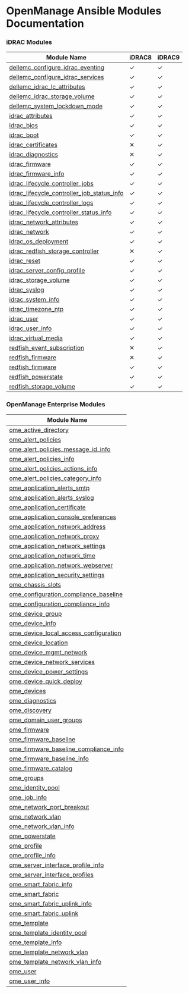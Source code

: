 <!--
Copyright (c) 2023 Dell Inc., or its subsidiaries. All Rights Reserved.

Licensed under the GPL, Version 3.0 (the "License");
you may not use this file except in compliance with the License.
You may obtain a copy of the License at

    https://www.gnu.org/licenses/gpl-3.0.txt
-->
# OpenManage Ansible Modules Documentation

### iDRAC Modules
| Module Name                                                                                              | iDRAC8 | iDRAC9 |
| ---------------------------------------------------------------------------------------------------- | ------ | ------ |
| [dellemc_configure_idrac_eventing](modules/dellemc_configure_idrac_eventing.rst)                     | ✓      | ✓      |
| [dellemc_configure_idrac_services](modules/dellemc_configure_idrac_services.rst)                     | ✓      | ✓      |
| [dellemc_idrac_lc_attributes](modules/dellemc_idrac_lc_attributes.rst)                               | ✓      | ✓      |
| [dellemc_idrac_storage_volume](modules/dellemc_idrac_storage_volume.rst)                             | ✓      | ✓      |
| [dellemc_system_lockdown_mode](modules/dellemc_system_lockdown_mode.rst)                             | ✓      | ✓      |
| [idrac_attributes](modules/idrac_attributes.rst)                                                     | ✓      | ✓      |
| [idrac_bios](modules/idrac_bios.rst)                                                                 | ✓      | ✓      |
| [idrac_boot](modules/idrac_boot.rst)                                                                 | ✓      | ✓      |
| [idrac_certificates](modules/idrac_certificates.rst)                                                 | ✕      | ✓      |
| [idrac_diagnostics](modules/idrac_diagnostics.rst)                                                   | ✕      | ✓      |
| [idrac_firmware](modules/idrac_firmware.rst)                                                         | ✓      | ✓      |
| [idrac_firmware_info](modules/idrac_firmware_info.rst)                                               | ✓      | ✓      |
| [idrac_lifecycle_controller_jobs](modules/idrac_lifecycle_controller_jobs.rst)                       | ✓      | ✓      |
| [idrac_lifecycle_controller_job_status_info](modules/idrac_lifecycle_controller_job_status_info.rst) | ✓      | ✓      |
| [idrac_lifecycle_controller_logs](modules/idrac_lifecycle_controller_logs.rst)                       | ✓      | ✓      |
| [idrac_lifecycle_controller_status_info](modules/idrac_lifecycle_controller_status_info.rst)         | ✓      | ✓      |
| [idrac_network_attributes](modules/idrac_network_attributes.rst)                                     | ✓      | ✓      |
| [idrac_network](modules/idrac_network.rst)                                                           | ✓      | ✓      |
| [idrac_os_deployment](modules/idrac_os_deployment.rst)                                               | ✓      | ✓      |
| [idrac_redfish_storage_controller](modules/idrac_redfish_storage_controller.rst)                     | ✕      | ✓      |
| [idrac_reset](modules/idrac_reset.rst)                                                               | ✓      | ✓      |
| [idrac_server_config_profile](modules/idrac_server_config_profile.rst)                               | ✓      | ✓      |
| [idrac_storage_volume](modules/idrac_storage_volume.rst)                                             | ✓      | ✓      |
| [idrac_syslog](modules/idrac_syslog.rst)                                                             | ✓      | ✓      |
| [idrac_system_info](modules/idrac_system_info.rst)                                                   | ✓      | ✓      |
| [idrac_timezone_ntp](modules/idrac_timezone_ntp.rst)                                                 | ✓      | ✓      |
| [idrac_user](modules/idrac_user.rst)                                                                 | ✓      | ✓      |
| [idrac_user_info](modules/idrac_user_info.rst)                                                       | ✓      | ✓      |
| [idrac_virtual_media](modules/idrac_virtual_media.rst)                                               | ✓      | ✓      |
| [redfish_event_subscription](modules/redfish_event_subscription.rst)                                 | ✕      | ✓      |
| [redfish_firmware](modules/redfish_firmware.rst)                                   | ✕      | ✓      |
| [redfish_firmware](modules/redfish_firmware.rst)                                                     | ✓      | ✓      |
| [redfish_powerstate](modules/redfish_powerstate.rst)                                                 | ✓      | ✓      |
| [redfish_storage_volume](modules/redfish_storage_volume.rst)                                         | ✓      | ✓      | 

### OpenManage Enterprise Modules

|  Module Name                                                                               |
| ------------------------------------------------------------------------------------------ |
| [ome_active_directory](modules/ome_active_directory.rst)                                   |
| [ome_alert_policies](modules/ome_alert_policies.rst)                                       |
| [ome_alert_policies_message_id_info](modules/ome_alert_policies_message_id_info.rst)       |
| [ome_alert_policies_info](modules/ome_alert_policies_info.rst)                             |
| [ome_alert_policies_actions_info](modules/ome_alert_policies_actions_info.rst)             |
| [ome_alert_policies_category_info](modules/ome_alert_policies_category_info.rst)           |
| [ome_application_alerts_smtp](modules/ome_application_alerts_smtp.rst)                     |
| [ome_application_alerts_syslog](modules/ome_application_alerts_syslog.rst)                 |
| [ome_application_certificate](modules/ome_application_certificate.rst)                     |
| [ome_application_console_preferences](modules/ome_application_console_preferences.rst)     |
| [ome_application_network_address](modules/ome_application_network_address.rst)             |
| [ome_application_network_proxy](modules/ome_application_network_proxy.rst)                 |
| [ome_application_network_settings](modules/ome_application_network_settings.rst)           |
| [ome_application_network_time](modules/ome_application_network_time.rst)                   |
| [ome_application_network_webserver](modules/ome_application_network_webserver.rst)         |
| [ome_application_security_settings](modules/ome_application_security_settings.rst)         |
| [ome_chassis_slots](modules/ome_chassis_slots.rst)                                         |
| [ome_configuration_compliance_baseline](modules/ome_configuration_compliance_baseline.rst) |
| [ome_configuration_compliance_info](modules/ome_configuration_compliance_info.rst)         |
| [ome_device_group](modules/ome_device_group.rst)                                           |
| [ome_device_info](modules/ome_device_info.rst)                                             |
| [ome_device_local_access_configuration](modules/ome_device_local_access_configuration.rst) |
| [ome_device_location](modules/ome_device_location.rst)                                     |
| [ome_device_mgmt_network](modules/ome_device_mgmt_network.rst)                             |
| [ome_device_network_services](modules/ome_device_network_services.rst)                     |
| [ome_device_power_settings](modules/ome_device_power_settings.rst)                         |
| [ome_device_quick_deploy](modules/ome_device_quick_deploy.rst)                             |
| [ome_devices](modules/ome_devices.rst)                                                     |
| [ome_diagnostics](modules/ome_diagnostics.rst)                                             |
| [ome_discovery](modules/ome_discovery.rst)                                                 |
| [ome_domain_user_groups](modules/ome_domain_user_groups.rst)                               |
| [ome_firmware](modules/ome_firmware.rst)                                                   |
| [ome_firmware_baseline](modules/ome_firmware_baseline.rst)                                 |
| [ome_firmware_baseline_compliance_info](modules/ome_firmware_baseline_compliance_info.rst) |
| [ome_firmware_baseline_info](modules/ome_firmware_baseline_info.rst)                       |
| [ome_firmware_catalog](modules/ome_firmware_catalog.rst)                                   |
| [ome_groups](modules/ome_groups.rst)                                                       |
| [ome_identity_pool](modules/ome_identity_pool.rst)                                         |
| [ome_job_info](modules/ome_job_info.rst)                                                   |
| [ome_network_port_breakout](modules/ome_network_port_breakout.rst)                         |
| [ome_network_vlan](modules/ome_network_vlan.rst)                                           |
| [ome_network_vlan_info](modules/ome_network_vlan_info.rst)                                 |
| [ome_powerstate](modules/ome_powerstate.rst)                                               |
| [ome_profile](modules/ome_profile.rst)                                                     |
| [ome_profile_info](modules/ome_profile_info.rst)                                           |
| [ome_server_interface_profile_info](modules/ome_server_interface_profile_info.rst)         |
| [ome_server_interface_profiles](modules/ome_server_interface_profiles.rst)                 |
| [ome_smart_fabric_info](modules/ome_smart_fabric_info.rst)                                 |
| [ome_smart_fabric](modules/ome_smart_fabric.rst)                                           |
| [ome_smart_fabric_uplink_info](modules/ome_smart_fabric_uplink_info.rst)                   |
| [ome_smart_fabric_uplink](modules/ome_smart_fabric_uplink.rst)                             |
| [ome_template](modules/ome_template.rst)                                                   |
| [ome_template_identity_pool](modules/ome_template_identity_pool.rst)                       |
| [ome_template_info](modules/ome_template_info.rst)                                         |
| [ome_template_network_vlan](modules/ome_template_network_vlan.rst)                         |
| [ome_template_network_vlan_info](modules/ome_template_network_vlan_info.rst)               |
| [ome_user](modules/ome_user.rst)                                                           |
| [ome_user_info](modules/ome_user_info.rst)                                                 |